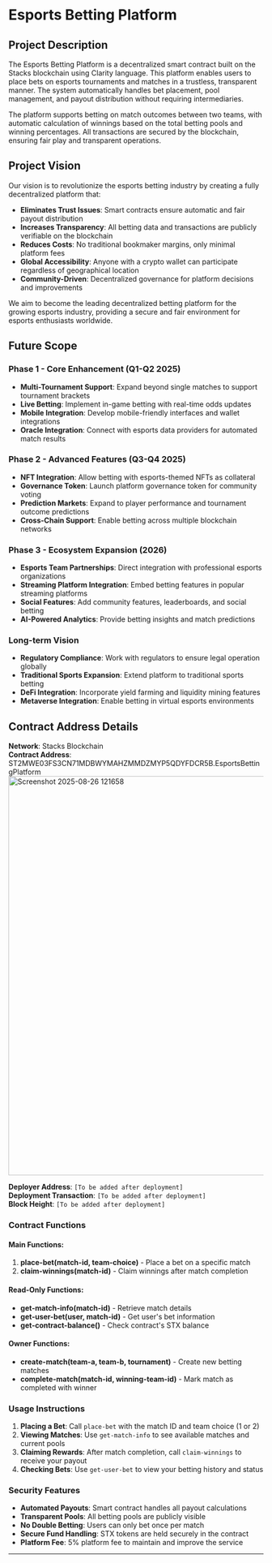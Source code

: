# Esports Betting Platform

## Project Description

The Esports Betting Platform is a decentralized smart contract built on the Stacks blockchain using Clarity language. This platform enables users to place bets on esports tournaments and matches in a trustless, transparent manner. The system automatically handles bet placement, pool management, and payout distribution without requiring intermediaries.

The platform supports betting on match outcomes between two teams, with automatic calculation of winnings based on the total betting pools and winning percentages. All transactions are secured by the blockchain, ensuring fair play and transparent operations.

## Project Vision

Our vision is to revolutionize the esports betting industry by creating a fully decentralized platform that:

- **Eliminates Trust Issues**: Smart contracts ensure automatic and fair payout distribution
- **Increases Transparency**: All betting data and transactions are publicly verifiable on the blockchain
- **Reduces Costs**: No traditional bookmaker margins, only minimal platform fees
- **Global Accessibility**: Anyone with a crypto wallet can participate regardless of geographical location
- **Community-Driven**: Decentralized governance for platform decisions and improvements

We aim to become the leading decentralized betting platform for the growing esports industry, providing a secure and fair environment for esports enthusiasts worldwide.

## Future Scope

### Phase 1 - Core Enhancement (Q1-Q2 2025)
- **Multi-Tournament Support**: Expand beyond single matches to support tournament brackets
- **Live Betting**: Implement in-game betting with real-time odds updates
- **Mobile Integration**: Develop mobile-friendly interfaces and wallet integrations
- **Oracle Integration**: Connect with esports data providers for automated match results

### Phase 2 - Advanced Features (Q3-Q4 2025)
- **NFT Integration**: Allow betting with esports-themed NFTs as collateral
- **Governance Token**: Launch platform governance token for community voting
- **Prediction Markets**: Expand to player performance and tournament outcome predictions
- **Cross-Chain Support**: Enable betting across multiple blockchain networks

### Phase 3 - Ecosystem Expansion (2026)
- **Esports Team Partnerships**: Direct integration with professional esports organizations
- **Streaming Platform Integration**: Embed betting features in popular streaming platforms
- **Social Features**: Add community features, leaderboards, and social betting
- **AI-Powered Analytics**: Provide betting insights and match predictions

### Long-term Vision
- **Regulatory Compliance**: Work with regulators to ensure legal operation globally
- **Traditional Sports Expansion**: Extend platform to traditional sports betting
- **DeFi Integration**: Incorporate yield farming and liquidity mining features
- **Metaverse Integration**: Enable betting in virtual esports environments

## Contract Address Details



**Network**: Stacks Blockchain  
**Contract Address**: ST2MWE03FS3CN71MDBWYMAHZMMDZMYP5QDYFDCR5B.EsportsBettingPlatform
<img width="1919" height="787" alt="Screenshot 2025-08-26 121658" src="https://github.com/user-attachments/assets/8225df8c-fe07-48d2-a6ca-6fafa8c68c4a" />

**Deployer Address**: `[To be added after deployment]`  
**Deployment Transaction**: `[To be added after deployment]`  
**Block Height**: `[To be added after deployment]`

### Contract Functions

#### Main Functions:
1. **place-bet(match-id, team-choice)** - Place a bet on a specific match
2. **claim-winnings(match-id)** - Claim winnings after match completion

#### Read-Only Functions:
- **get-match-info(match-id)** - Retrieve match details
- **get-user-bet(user, match-id)** - Get user's bet information
- **get-contract-balance()** - Check contract's STX balance

#### Owner Functions:
- **create-match(team-a, team-b, tournament)** - Create new betting matches
- **complete-match(match-id, winning-team-id)** - Mark match as completed with winner

### Usage Instructions

1. **Placing a Bet**: Call `place-bet` with the match ID and team choice (1 or 2)
2. **Viewing Matches**: Use `get-match-info` to see available matches and current pools
3. **Claiming Rewards**: After match completion, call `claim-winnings` to receive your payout
4. **Checking Bets**: Use `get-user-bet` to view your betting history and status

### Security Features

- **Automated Payouts**: Smart contract handles all payout calculations
- **Transparent Pools**: All betting pools are publicly visible
- **No Double Betting**: Users can only bet once per match
- **Secure Fund Handling**: STX tokens are held securely in the contract
- **Platform Fee**: 5% platform fee to maintain and improve the service

---

